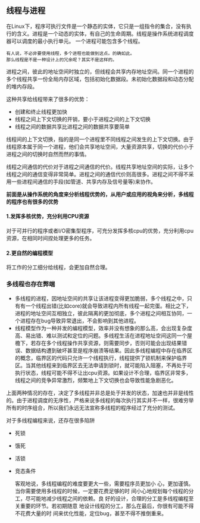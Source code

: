 ## 线程与进程
在Linux下，程序可执行文件是一个静态的实体，它只是一组指令的集合，没有执行的含义。进程是一个动态的实体，有自己的生命周期。线程是操作系统进程调度器可以调度的最小执行单元。
一个进程可能包含多个线程。

    有人说，不必非要使用线程，多个进程也能做到这点。的确如此。
    那么线程是不是一种设计上的冗余呢？其实不是这样的。
    
进程之间，彼此的地址空间时独立的，但线程会共享内存地址空间。同一个进程的多个线程共享一份全局内存区域，包括初始化数据段。未初始化数据段和动态分配的堆内存段。

这种共享给线程带来了很多的优势：
- 创建和终止线程更加快
- 线程之间上下文切换的开销，要小于进程之间的上下文切换
- 线程之间的数据共享比进程之间的数据共享要简单

线程间的上下文切换，指的是同一个进程里不同线程之间发生的上下文切换。由于线程原本属于同一个进程，他们会共享地址空间，大量资源共享，切换的代价小于进程之间的切换时自然而然的事情。

线程之间通信的代价对于进程之间通信的代价。线程共享地址空间的实际，让多个线程之间的通信变得非常简单。进程之间的通信代价则高很多。进程之间不得不采用一些进程间通信的手段(如管道、共享内存及信号量等)来协作。

**前面是从操作系统的角度来分析线程优势的，从用户或应用的视角来分析，多线程的程序也有很多的优势**

#### 1.发挥多核优势，充分利用CPU资源

对于可并行的程序或者I/O密集型程序，可充分发挥多核cpu的优势，充分利用cpu资源，在相同时间捏处理更多的任务。

#### 2.更自然的编程模型

将工作的分工细分给线程，会更加自然合理。

### 多线程也存在弊端

- 多线程的进程，因地址空间的共享让该进程变得更加脆弱，多个线程之中，只有有一个线程出错(比如core)就会导致进程内所有线程一起完蛋。相比之下，进程的地址空间互相独立，彼此隔离的更加彻底，多个进程之间相互协同，一个进程存在bug导致异常退出，不会影响到其他进程。
- 线程模型作为一种并发的编程模型，效率并没有想象的那么高，会出现复杂度高、易出错、难以测试和定位的问题。多线程生活在进程地址空间这同一个屋檐下，若存在多个线程操作共享资源，则需要同步，否则可能会出现结果错误、数据结构遭到破坏甚至是程序崩溃等结果。因此多线程编程中存在临界区的概念，临界区的代码只允许一个线程执行，线程提供了锁机制来保护临界区。当其他线程来到临界区去无法申请到锁时，就可能陷入阻塞，不再处于可执行状态，线程可能不得不让出cpu资源。如果设计不合理，临界区非常多，线程之间的竞争异常激烈，频繁地上下文切换也会导致性能急剧恶化。

上面两种情况的存在，决定了多线程并非总是处于并发的状态，加速也并非是线性的。由于进程调度的无序性，严格来说多线程的每次执行其实并不一样，很难穷举所有的时序组合，所以我们永远无法宣称多线程的程序经过了充分的测试。

对于多线程编程来说，还存在很多陷阱
- 死锁
- 饿死
- 活锁
- 竞态条件

    客观地说，多线程编程的难度要更大一些，需要程序员更加小
    心，更加谨慎。当你需要使用多线程的时候，一定要花费足够的时
    间小心地规划每个线程的分工，尽可能地减少线程之间的依赖。良
    好的设计，合理的分工是多线程编程至关重要的环节。若初期随意
    地设计线程的分工，那么在最后，你很有可能不得不花费大量的时
    间来优化性能，定位bug，甚至不得不推倒重来。
